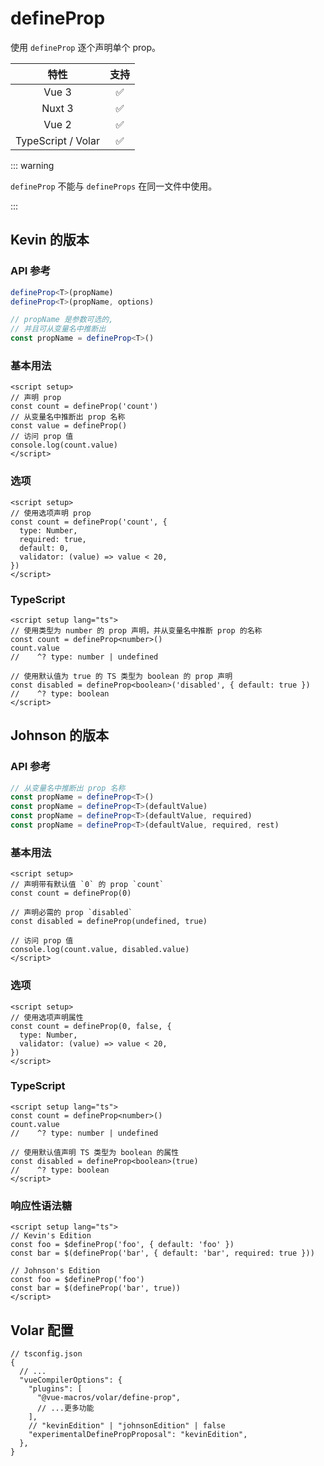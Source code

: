 # defineProp

<StabilityLevel level="experimental" />

使用 `defineProp` 逐个声明单个 prop。

|        特性        |        支持        |
| :----------------: | :----------------: |
|       Vue 3        | :white_check_mark: |
|       Nuxt 3       | :white_check_mark: |
|       Vue 2        | :white_check_mark: |
| TypeScript / Volar | :white_check_mark: |

::: warning

`defineProp` 不能与 `defineProps` 在同一文件中使用。

:::

## Kevin 的版本

### API 参考

```ts
defineProp<T>(propName)
defineProp<T>(propName, options)

// propName 是参数可选的,
// 并且可从变量名中推断出
const propName = defineProp<T>()
```

### 基本用法

```vue
<script setup>
// 声明 prop
const count = defineProp('count')
// 从变量名中推断出 prop 名称
const value = defineProp()
// 访问 prop 值
console.log(count.value)
</script>
```

### 选项

```vue
<script setup>
// 使用选项声明 prop
const count = defineProp('count', {
  type: Number,
  required: true,
  default: 0,
  validator: (value) => value < 20,
})
</script>
```

### TypeScript

```vue
<script setup lang="ts">
// 使用类型为 number 的 prop 声明，并从变量名中推断 prop 的名称
const count = defineProp<number>()
count.value
//    ^? type: number | undefined

// 使用默认值为 true 的 TS 类型为 boolean 的 prop 声明
const disabled = defineProp<boolean>('disabled', { default: true })
//    ^? type: boolean
</script>
```

## Johnson 的版本

### API 参考

```ts
// 从变量名中推断出 prop 名称
const propName = defineProp<T>()
const propName = defineProp<T>(defaultValue)
const propName = defineProp<T>(defaultValue, required)
const propName = defineProp<T>(defaultValue, required, rest)
```

### 基本用法

```vue
<script setup>
// 声明带有默认值 `0` 的 prop `count`
const count = defineProp(0)

// 声明必需的 prop `disabled`
const disabled = defineProp(undefined, true)

// 访问 prop 值
console.log(count.value, disabled.value)
</script>
```

### 选项

```vue
<script setup>
// 使用选项声明属性
const count = defineProp(0, false, {
  type: Number,
  validator: (value) => value < 20,
})
</script>
```

### TypeScript

```vue
<script setup lang="ts">
const count = defineProp<number>()
count.value
//    ^? type: number | undefined

// 使用默认值声明 TS 类型为 boolean 的属性
const disabled = defineProp<boolean>(true)
//    ^? type: boolean
</script>
```

### 响应性语法糖

```vue
<script setup lang="ts">
// Kevin's Edition
const foo = $defineProp('foo', { default: 'foo' })
const bar = $(defineProp('bar', { default: 'bar', required: true }))

// Johnson's Edition
const foo = $defineProp('foo')
const bar = $(defineProp('bar', true))
</script>
```

## Volar 配置

```jsonc {6,10}
// tsconfig.json
{
  // ...
  "vueCompilerOptions": {
    "plugins": [
      "@vue-macros/volar/define-prop",
      // ...更多功能
    ],
    // "kevinEdition" | "johnsonEdition" | false
    "experimentalDefinePropProposal": "kevinEdition",
  },
}
```
